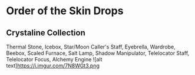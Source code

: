 # Order of the Skin Drops

## Crystaline Collection
Thermal Stone, Icebox, Star/Moon Caller's Staff, Eyebrella, Wardrobe, Beebox, Scaled Furnace, Salt Lamp, Shadow Manipulator, Telelocator Staff, Telelocator Focus, Alchemy Engine
![alt text]https://i.imgur.com/7N8WGt3.png
